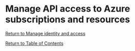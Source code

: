 # Manage API access to Azure subscriptions and resources


[Return to Manage identity and access](README.md)

[Return to Table of Contents](../README.md)